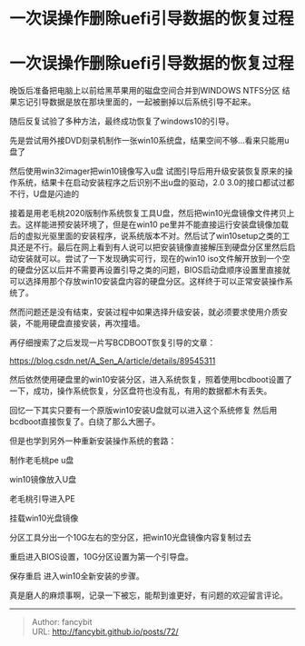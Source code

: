 # 一次误操作删除uefi引导数据的恢复过程

<div class="header"><h1 class="single-title animate__animated animate__pulse animate__faster">一次误操作删除uefi引导数据的恢复过程</h1></div>

<div class="content" id="content"><p>晚饭后准备把电脑上以前给黑苹果用的磁盘空间合并到WINDOWS NTFS分区 结果忘记引导数据是放在那块里面的，一起被删掉以后系统引导不起来。</p><p>随后反复试验了多种方法，最终成功恢复了windows10的引导。</p><p>先是尝试用外接DVD刻录机制作一张win10系统盘，结果空间不够…看来只能用u盘了</p><p>然后使用win32imager把win10镜像写入u盘 试图引导后用升级安装恢复原来的操作系统，结果卡在启动安装程序之后识别不出u盘的驱动，2.0 3.0的接口都试过都不行，U盘是闪迪的</p><p>接着是用老毛桃2020版制作系统恢复工具U盘，然后把win10光盘镜像文件拷贝上去。这样能进预安装环境了，但是在win10 pe里并不能直接运行安装盘镜像加载后的虚拟光驱里面的安装程序，说系统版本不对。然后试了win10setup之类的工具还是不行。最后在网上看到有人说可以把安装镜像直接解压到硬盘分区里然后启动安装就可以。尝试了一下发现确实可行，现在的win10 iso文件解开放到一个空的硬盘分区以后并不需要再设置引导之类的问题，BIOS启动盘顺序设置里直接就可以选择用那个存放win10安装盘内容的硬盘分区。这样终于可以正常安装操作系统了。</p><p>然而问题还是没有结束，安装过程中如果选择升级安装，就必须要求使用介质安装，不能用硬盘直接安装，再次撞墙。</p><p>再仔细搜索了之后发现一片写BCDBOOT恢复引导的文章：</p><p><!-- raw HTML omitted --><a href="https://blog.csdn.net/A_Sen_A/article/details/89545311" target="_blank" rel="external nofollow noopener noreferrer">https://blog.csdn.net/A_Sen_A/article/details/89545311</a><!-- raw HTML omitted --></p><p>然后依然使用硬盘里的win10安装分区，进入系统恢复，照着使用bcdboot设置了一下，成功，操作系统恢复，分区盘符也没有乱，有用的数据都木有丢失。</p><p>回忆一下其实只要有一个原版win10安装U盘就可以进入这个系统修复 然后用bcdboot直接恢复了。白绕了那么大圈子。</p><p>但是也学到另外一种重新安装操作系统的套路：</p><p>制作老毛桃pe u盘</p><p>win10镜像放入U盘</p><p>老毛桃引导进入PE</p><p>挂载win10光盘镜像</p><p>分区工具分出一个10G左右的空分区，把win10光盘镜像内容复制过去</p><p>重启进入BIOS设置，10G分区设置为第一个引导盘。</p><p>保存重启 进入win10全新安装的步骤。</p><p>真是磨人的麻烦事啊，记录一下被忘，能帮到谁更好，有问题的欢迎留言评论。</p><!-- raw HTML omitted --></div>



---

> Author: fancybit  
> URL: http://fancybit.github.io/posts/72/  

